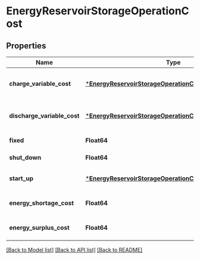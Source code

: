 # EnergyReservoirStorageOperationCost

## Properties

Name | Type | Description | Notes
------------ | ------------- | ------------- | -------------
**charge_variable_cost** | [***EnergyReservoirStorageOperationCostChargeVariableCost**](EnergyReservoirStorageOperationCostChargeVariableCost.md) |  | [optional] [default to nothing]
**discharge_variable_cost** | [***EnergyReservoirStorageOperationCostChargeVariableCost**](EnergyReservoirStorageOperationCostChargeVariableCost.md) |  | [optional] [default to nothing]
**fixed** | **Float64** |  | [default to 0.0]
**shut_down** | **Float64** |  | [default to 0.0]
**start_up** | [***EnergyReservoirStorageOperationCostStartUp**](EnergyReservoirStorageOperationCostStartUp.md) |  | [default to nothing]
**energy_shortage_cost** | **Float64** |  | [optional] [default to 0.0]
**energy_surplus_cost** | **Float64** |  | [optional] [default to 0.0]

[[Back to Model list]](../README.md#models) [[Back to API list]](../README.md#api-endpoints) [[Back to README]](../README.md)
